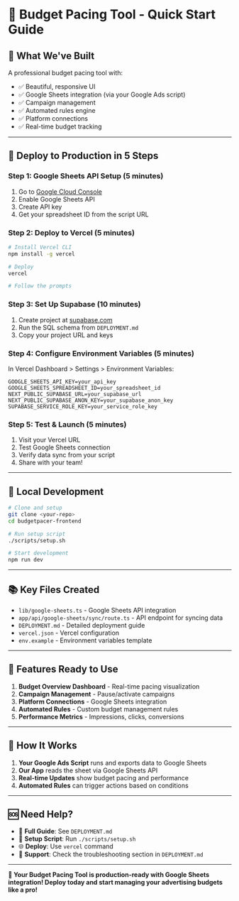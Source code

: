 # 🚀 Budget Pacing Tool - Quick Start Guide

## 🎯 **What We've Built**

A professional budget pacing tool with:
- ✅ Beautiful, responsive UI
- ✅ Google Sheets integration (via your Google Ads script)
- ✅ Campaign management
- ✅ Automated rules engine
- ✅ Platform connections
- ✅ Real-time budget tracking

---

## 🚀 **Deploy to Production in 5 Steps**

### **Step 1: Google Sheets API Setup (5 minutes)**
1. Go to [Google Cloud Console](https://console.cloud.google.com/)
2. Enable Google Sheets API
3. Create API key
4. Get your spreadsheet ID from the script URL

### **Step 2: Deploy to Vercel (5 minutes)**
```bash
# Install Vercel CLI
npm install -g vercel

# Deploy
vercel

# Follow the prompts
```

### **Step 3: Set Up Supabase (10 minutes)**
1. Create project at [supabase.com](https://supabase.com)
2. Run the SQL schema from `DEPLOYMENT.md`
3. Copy your project URL and keys

### **Step 4: Configure Environment Variables (5 minutes)**
In Vercel Dashboard > Settings > Environment Variables:
```
GOOGLE_SHEETS_API_KEY=your_api_key
GOOGLE_SHEETS_SPREADSHEET_ID=your_spreadsheet_id
NEXT_PUBLIC_SUPABASE_URL=your_supabase_url
NEXT_PUBLIC_SUPABASE_ANON_KEY=your_supabase_anon_key
SUPABASE_SERVICE_ROLE_KEY=your_service_role_key
```

### **Step 5: Test & Launch (5 minutes)**
1. Visit your Vercel URL
2. Test Google Sheets connection
3. Verify data sync from your script
4. Share with your team!

---

## 🔧 **Local Development**

```bash
# Clone and setup
git clone <your-repo>
cd budgetpacer-frontend

# Run setup script
./scripts/setup.sh

# Start development
npm run dev
```

---

## 📚 **Key Files Created**

- `lib/google-sheets.ts` - Google Sheets API integration
- `app/api/google-sheets/sync/route.ts` - API endpoint for syncing data
- `DEPLOYMENT.md` - Detailed deployment guide
- `vercel.json` - Vercel configuration
- `env.example` - Environment variables template

---

## 🌟 **Features Ready to Use**

1. **Budget Overview Dashboard** - Real-time pacing visualization
2. **Campaign Management** - Pause/activate campaigns
3. **Platform Connections** - Google Sheets integration
4. **Automated Rules** - Custom budget management rules
5. **Performance Metrics** - Impressions, clicks, conversions

---

## 🔗 **How It Works**

1. **Your Google Ads Script** runs and exports data to Google Sheets
2. **Our App** reads the sheet via Google Sheets API
3. **Real-time Updates** show budget pacing and performance
4. **Automated Rules** can trigger actions based on conditions

---

## 🆘 **Need Help?**

- 📖 **Full Guide**: See `DEPLOYMENT.md`
- 🔧 **Setup Script**: Run `./scripts/setup.sh`
- 🌐 **Deploy**: Use `vercel` command
- 📧 **Support**: Check the troubleshooting section in `DEPLOYMENT.md`

---

**🎉 Your Budget Pacing Tool is production-ready with Google Sheets integration! Deploy today and start managing your advertising budgets like a pro!**
